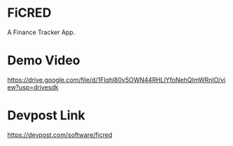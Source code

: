 # FiCRED
A Finance Tracker App.


# Demo Video
https://drive.google.com/file/d/1Flqhl80v5OWN44RHLlYfoNehQImWRnIO/view?usp=drivesdk

# Devpost Link
https://devpost.com/software/ficred
